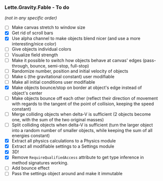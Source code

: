 ### Lette.Gravity.Fable - To do

_(not in any specific order)_

- [ ] Make canvas stretch to window size
- [x] Get rid of scroll bars
- [x] Use alpha channel to make objects blend nicer (and use a more interesting/nice color)
- [ ] Give objects individual colors
- [ ] Visualize field strength
- [ ] Make it possible to switch how objects behave at canvas' edges (pass-through, bounce, semi-stop, full-stop)
- [ ] Randomize number, position and initial velocity of objects
- [ ] Make `G` (the gravitational constant) user modifiable
- [ ] Make all initial conditions user modifiable
- [x] Make objects bounce/stop on border at object's edge instead of object's center
- [ ] Make objects bounce off each other (reflect their direction of movement with regards to the tangent of the point of collision, keeping the speed constant)
- [ ] Merge colliding objects when delta-V is sufficient (2 objects become one, with the sum of the two original masses)
- [ ] Split colliding objects when delta-V is sufficient (turn the larger object into a random number of smaller objects, while keeping the sum of all energies constant)
- [x] Extract all physics calculations to a Physics module
- [x] Extract all modifiable settings to a Settings module
- [x] 3D!
- [x] Remove `RequireQualifiedAccess` attribute to get type inference in method signatures working.
- [ ] Add bounce effect
- [ ] Pass the settings object around and make it immutable

